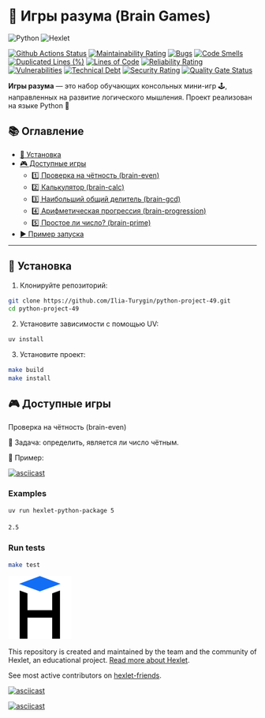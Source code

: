# 🧠 Игры разума (Brain Games)

![Python](https://img.shields.io/badge/Python-3.8%2B-blue)
![Hexlet](https://img.shields.io/badge/Hexlet-Project-green)

[![Github Actions Status](https://github.com/hexlet-boilerplates/python-package/workflows/Python%20CI/badge.svg)](https://github.com/hexlet-boilerplates/python-package/actions)
[![Maintainability Rating](https://sonarcloud.io/api/project_badges/measure?project=hexlet-boilerplates_python-package&metric=sqale_rating)](https://sonarcloud.io/summary/new_code?id=hexlet-boilerplates_python-package)
[![Bugs](https://sonarcloud.io/api/project_badges/measure?project=Ilia-Turygin_python-project-49&metric=bugs)](https://sonarcloud.io/summary/new_code?id=Ilia-Turygin_python-project-49)
[![Code Smells](https://sonarcloud.io/api/project_badges/measure?project=Ilia-Turygin_python-project-49&metric=code_smells)](https://sonarcloud.io/summary/new_code?id=Ilia-Turygin_python-project-49)
[![Duplicated Lines (%)](https://sonarcloud.io/api/project_badges/measure?project=Ilia-Turygin_python-project-49&metric=duplicated_lines_density)](https://sonarcloud.io/summary/new_code?id=Ilia-Turygin_python-project-49)
[![Lines of Code](https://sonarcloud.io/api/project_badges/measure?project=Ilia-Turygin_python-project-49&metric=ncloc)](https://sonarcloud.io/summary/new_code?id=Ilia-Turygin_python-project-49)
[![Reliability Rating](https://sonarcloud.io/api/project_badges/measure?project=Ilia-Turygin_python-project-49&metric=reliability_rating)](https://sonarcloud.io/summary/new_code?id=Ilia-Turygin_python-project-49)
[![Vulnerabilities](https://sonarcloud.io/api/project_badges/measure?project=Ilia-Turygin_python-project-49&metric=vulnerabilities)](https://sonarcloud.io/summary/new_code?id=Ilia-Turygin_python-project-49)
[![Technical Debt](https://sonarcloud.io/api/project_badges/measure?project=Ilia-Turygin_python-project-49&metric=sqale_index)](https://sonarcloud.io/summary/new_code?id=Ilia-Turygin_python-project-49)
[![Security Rating](https://sonarcloud.io/api/project_badges/measure?project=Ilia-Turygin_python-project-49&metric=security_rating)](https://sonarcloud.io/summary/new_code?id=Ilia-Turygin_python-project-49)
[![Quality Gate Status](https://sonarcloud.io/api/project_badges/measure?project=Ilia-Turygin_python-project-49&metric=alert_status)](https://sonarcloud.io/summary/new_code?id=Ilia-Turygin_python-project-49)


**Игры разума** — это набор обучающих консольных мини-игр 🕹️, направленных на развитие логического мышления. Проект реализован на языке Python 🐍 

## 📚 Оглавление

- [🚀 Установка](#-установка)
- [🎮 Доступные игры](#-доступные-игры)
  - [1️⃣ Проверка на чётность (brain-even)](#1️⃣-проверка-на-чётность-brain-even)
  - [2️⃣ Калькулятор (brain-calc)](#2️⃣-калькулятор-brain-calc)
  - [3️⃣ Наибольший общий делитель (brain-gcd)](#3️⃣-наибольший-общий-делитель-brain-gcd)
  - [4️⃣ Арифметическая прогрессия (brain-progression)](#4️⃣-арифметическая-прогрессия-brain-progression)
  - [5️⃣ Простое ли число? (brain-prime)](#5️⃣-простое-ли-число-brain-prime)
- [▶️ Пример запуска](#️-пример-запуска)


---

## 🚀 Установка

1. Клонируйте репозиторий:
```bash
git clone https://github.com/Ilia-Turygin/python-project-49.git
cd python-project-49
```

2. Установите зависимости с помощью UV:
   
```bash
uv install
```

3. Установите проект:
   
```bash
make build
make install
```

## 🎮 Доступные игры
Проверка на чётность (brain-even)

🧩 Задача: определить, является ли число чётным.

📌 Пример:

[![asciicast](https://asciinema.org/a/oXEB3XDDVeD6emf4pGyrv5iwA.svg)](https://asciinema.org/a/oXEB3XDDVeD6emf4pGyrv5iwA)


### Examples

```bash
uv run hexlet-python-package 5

2.5
```

### Run tests

```bash
make test
```

[![Hexlet Ltd. logo](https://raw.githubusercontent.com/Hexlet/assets/master/images/hexlet_logo128.png)](https://hexlet.io/?utm_source=github&utm_medium=link&utm_campaign=python-package)

This repository is created and maintained by the team and the community of Hexlet, an educational project. [Read more about Hexlet](https://hexlet.io/?utm_source=github&utm_medium=link&utm_campaign=python-package).

See most active contributors on [hexlet-friends](https://friends.hexlet.io/).


[![asciicast](https://asciinema.org/a/oXEB3XDDVeD6emf4pGyrv5iwA.svg)](https://asciinema.org/a/oXEB3XDDVeD6emf4pGyrv5iwA)

[![asciicast](https://asciinema.org/a/gnQbmNeFm6meZ40KTuj93zyBk.svg)](https://asciinema.org/a/gnQbmNeFm6meZ40KTuj93zyBk)
